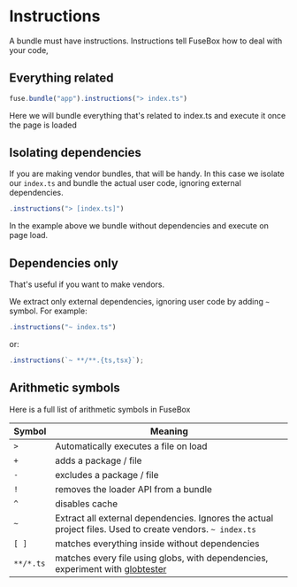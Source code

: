 # Instructions


A bundle must have instructions. Instructions tell FuseBox how to deal with your code,


## Everything related
```js
fuse.bundle("app").instructions("> index.ts")
```

Here we will bundle everything that's related to index.ts and execute it once the page is loaded


## Isolating dependencies

If you are making vendor bundles, that will be handy. In this case we isolate our `index.ts` and bundle the actual user code, ignoring external dependencies.

```js
.instructions("> [index.ts]")
```

In the example above we bundle without dependencies and execute on page load.

## Dependencies only

That's useful if you want to make vendors.

We extract only external dependencies, ignoring user code by adding `~` symbol. For example:


```js
.instructions("~ index.ts")
```

or:

```js
.instructions(`~ **/**.{ts,tsx}`);
```

## Arithmetic symbols

Here is a full list of arithmetic symbols in FuseBox


| Symbol | Meaning |
| ------------- | ------------- |
| ` > `   | Automatically executes a file on load  |
| ` + `   | adds a package / file  |
| ` - `   | excludes a package / file  |
| ` ! `   | removes the loader API from a bundle  |
| ` ^ `   | disables cache  |
| ` ~ `   | Extract all external dependencies. Ignores the actual project files. Used to create vendors. `~ index.ts`  |
| ` [ ] ` | matches everything inside without dependencies |
| ` **/*.ts ` | matches every file using globs, with dependencies, experiment with [globtester](http://globtester.com) |

